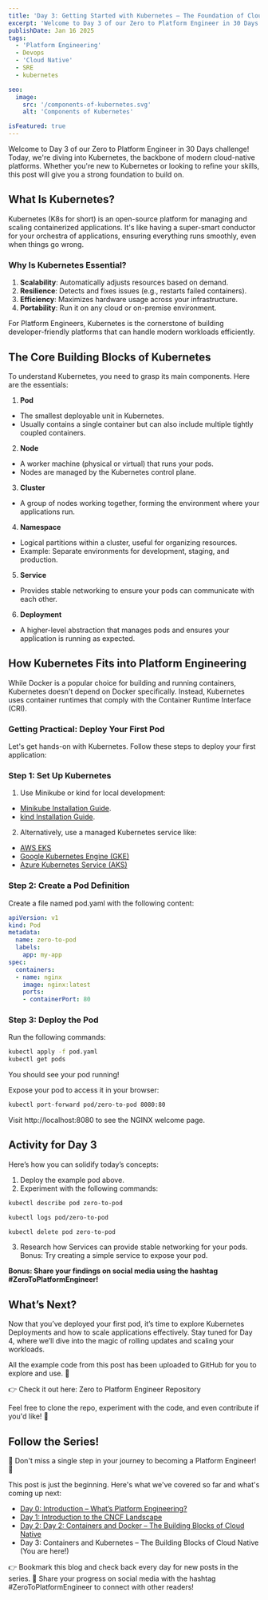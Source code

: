 ```yaml
---
title: 'Day 3: Getting Started with Kubernetes – The Foundation of Cloud Native'
excerpt: 'Welcome to Day 3 of our Zero to Platform Engineer in 30 Days challenge! Today, we’re diving into Kubernetes, the backbone of modern cloud-native platforms. Whether you’re new to Kubernetes or looking to refine your skills, this post will give you a strong foundation to build on.'
publishDate: Jan 16 2025
tags:
  - 'Platform Engineering'
  - Devops
  - 'Cloud Native'
  - SRE
  - kubernetes

seo:
  image:
    src: '/components-of-kubernetes.svg'
    alt: 'Components of Kubernetes'

isFeatured: true
---
```


Welcome to Day 3 of our Zero to Platform Engineer in 30 Days challenge! Today, we're diving into Kubernetes, the backbone of modern cloud-native platforms. Whether you're new to Kubernetes or looking to refine your skills, this post will give you a strong foundation to build on.

## What Is Kubernetes?

Kubernetes (K8s for short) is an open-source platform for managing and scaling containerized applications. It's like having a super-smart conductor for your orchestra of applications, ensuring everything runs smoothly, even when things go wrong.

### Why Is Kubernetes Essential?

1.	**Scalability**: Automatically adjusts resources based on demand.
2.	**Resilience**: Detects and fixes issues (e.g., restarts failed containers).
3.	**Efficiency**: Maximizes hardware usage across your infrastructure.
4.	**Portability**: Run it on any cloud or on-premise environment.

For Platform Engineers, Kubernetes is the cornerstone of building developer-friendly platforms that can handle modern workloads efficiently.

## The Core Building Blocks of Kubernetes

To understand Kubernetes, you need to grasp its main components. Here are the essentials:

1. **Pod**
* The smallest deployable unit in Kubernetes.
* Usually contains a single container but can also include multiple tightly coupled containers.
2. **Node**
* A worker machine (physical or virtual) that runs your pods.
* Nodes are managed by the Kubernetes control plane.
3.	**Cluster**
* A group of nodes working together, forming the environment where your applications run.
4.	**Namespace**
* Logical partitions within a cluster, useful for organizing resources.
* Example: Separate environments for development, staging, and production.
5.	**Service**
* Provides stable networking to ensure your pods can communicate with each other.
6.	**Deployment**
* A higher-level abstraction that manages pods and ensures your application is running as expected.

## How Kubernetes Fits into Platform Engineering

While Docker is a popular choice for building and running containers, Kubernetes doesn't depend on Docker specifically. Instead, Kubernetes uses container runtimes that comply with the Container Runtime Interface (CRI).

### Getting Practical: Deploy Your First Pod

Let's get hands-on with Kubernetes. Follow these steps to deploy your first application:

### Step 1: Set Up Kubernetes
1.	Use Minikube or kind for local development: 
  * [Minikube Installation Guide](https://minikube.sigs.k8s.io/docs/start/).
  * [kind Installation Guide](https://kind.sigs.k8s.io/docs/user/quick-start/).
2.	Alternatively, use a managed Kubernetes service like:
* [AWS EKS](https://aws.amazon.com/eks/)
* [Google Kubernetes Engine (GKE)](https://cloud.google.com/kubernetes-engine)
* [Azure Kubernetes Service (AKS)](https://azure.microsoft.com/en-us/products/kubernetes-service)

### Step 2: Create a Pod Definition

Create a file named pod.yaml with the following content:

```yaml
apiVersion: v1
kind: Pod
metadata:
  name: zero-to-pod
  labels:
    app: my-app
spec:
  containers:
  - name: nginx
    image: nginx:latest
    ports:
    - containerPort: 80
```

### Step 3: Deploy the Pod

Run the following commands:

```bash
kubectl apply -f pod.yaml
kubectl get pods
```
You should see your pod running!

Expose your pod to access it in your browser:

```bash
kubectl port-forward pod/zero-to-pod 8080:80
```

Visit http://localhost:8080 to see the NGINX welcome page.

## Activity for Day 3

Here’s how you can solidify today’s concepts:
1.	Deploy the example pod above.
2.	Experiment with the following commands:
```bash
kubectl describe pod zero-to-pod
```
```bash
kubectl logs pod/zero-to-pod
```
```bash
kubectl delete pod zero-to-pod
```
3.	Research how Services can provide stable networking for your pods. Bonus: Try creating a simple service to expose your pod.

**Bonus: Share your findings on social media using the hashtag #ZeroToPlatformEngineer!**

## What’s Next?

Now that you’ve deployed your first pod, it’s time to explore Kubernetes Deployments and how to scale applications effectively. Stay tuned for Day 4, where we’ll dive into the magic of rolling updates and scaling your workloads.


All the example code from this post has been uploaded to GitHub for you to explore and use. 🎉

👉 Check it out here: Zero to Platform Engineer Repository

Feel free to clone the repo, experiment with the code, and even contribute if you'd like! 🚀


## Follow the Series!

🎉 Don't miss a single step in your journey to becoming a Platform Engineer! 🎉

This post is just the beginning. Here's what we've covered so far and what's coming up next:

* [Day 0: Introduction – What’s Platform Engineering?](https://parraletz.space/blog/00-0-to-platform-eng-intro/)
* [Day 1: Introduction to the CNCF Landscape](https://parraletz.space/blog/01-0-to-platform-eng-day1/)
* [Day 2: Day 2: Containers and Docker – The Building Blocks of Cloud Native](https://parraletz.space/blog/02-0-to-platform-eng-day2/)
* Day 3: Containers and Kubernetes – The Building Blocks of Cloud Native (You are here!)
 
👉 Bookmark this blog and check back every day for new posts in the series.
📣 Share your progress on social media with the hashtag #ZeroToPlatformEngineer to connect with other readers!